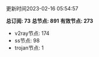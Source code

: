 更新时间2023-02-16 05:54:57

**总订阅: 73**
**总节点: 891**
**有效节点: 273**
- v2ray节点: 174
- ss节点: 98
- trojan节点: 1
